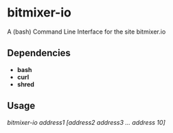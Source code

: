 # bitmixer-io
A (bash) Command Line Interface for the site bitmixer.io

## Dependencies
* **bash**
* **curl**
* **shred**

## Usage
*bitmixer-io address1 [address2 address3 ... address 10]*
